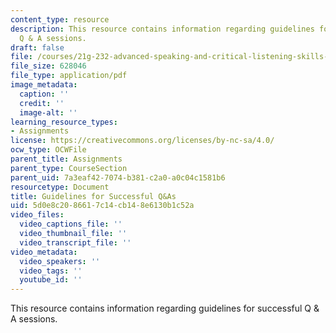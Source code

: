 ```yaml
---
content_type: resource
description: This resource contains information regarding guidelines for successful
  Q & A sessions.
draft: false
file: /courses/21g-232-advanced-speaking-and-critical-listening-skills-els-spring-2007/5d0e8c2086617c14cb148e6130b1c52a_MIT21G_232S07_QA_sessions.pdf
file_size: 628046
file_type: application/pdf
image_metadata:
  caption: ''
  credit: ''
  image-alt: ''
learning_resource_types:
- Assignments
license: https://creativecommons.org/licenses/by-nc-sa/4.0/
ocw_type: OCWFile
parent_title: Assignments
parent_type: CourseSection
parent_uid: 7a3eaf42-7074-b381-c2a0-a0c04c1581b6
resourcetype: Document
title: Guidelines for Successful Q&As
uid: 5d0e8c20-8661-7c14-cb14-8e6130b1c52a
video_files:
  video_captions_file: ''
  video_thumbnail_file: ''
  video_transcript_file: ''
video_metadata:
  video_speakers: ''
  video_tags: ''
  youtube_id: ''
---
```

This resource contains information regarding guidelines for successful Q & A sessions.
